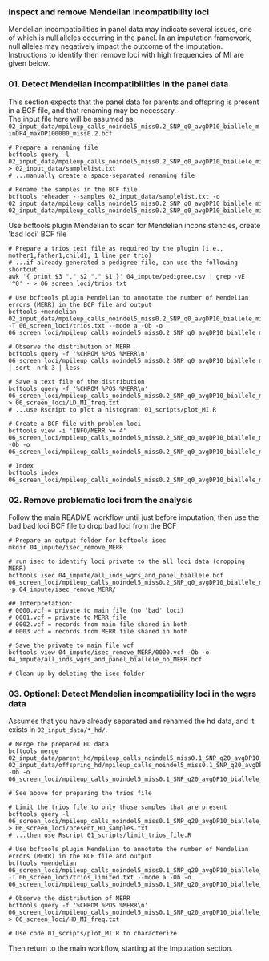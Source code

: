 ### Inspect and remove Mendelian incompatibility loci ###
Mendelian incompatibilities in panel data may indicate several issues, one of which is null alleles occurring in the panel. In an imputation framework, null alleles may negatively impact the outcome of the imputation. Instructions to identify then remove loci with high frequencies of MI are given below.     

### 01. Detect Mendelian incompatibilities in the panel data ###
This section expects that the panel data for parents and offspring is present in a BCF file, and that renaming may be necessary.   
The input file here will be assumed as: `02_input_data/mpileup_calls_noindel5_miss0.2_SNP_q0_avgDP10_biallele_minDP4_maxDP100000_miss0.2.bcf`    
```
# Prepare a renaming file
bcftools query -l 02_input_data/mpileup_calls_noindel5_miss0.2_SNP_q0_avgDP10_biallele_minDP4_maxDP100000_miss0.2.bcf > 02_input_data/samplelist.txt
# ...manually create a space-separated renaming file

# Rename the samples in the BCF file
bcftools reheader --samples 02_input_data/samplelist.txt -o 02_input_data/mpileup_calls_noindel5_miss0.2_SNP_q0_avgDP10_biallele_minDP4_maxDP100000_miss0.2_rename.bcf 02_input_data/mpileup_calls_noindel5_miss0.2_SNP_q0_avgDP10_biallele_minDP4_maxDP100000_miss0.2.bcf

```

Use bcftools plugin Mendelian to scan for Mendelian inconsistencies, create 'bad loci' BCF file
```
# Prepare a trios text file as required by the plugin (i.e., mother1,father1,child1, 1 line per trio)  
# ...if already generated a pedigree file, can use the following shortcut
awk '{ print $3 "," $2 "," $1 }' 04_impute/pedigree.csv | grep -vE '^0' - > 06_screen_loci/trios.txt

# Use bcftools plugin Mendelian to annotate the number of Mendelian errors (MERR) in the BCF file and output
bcftools +mendelian 02_input_data/mpileup_calls_noindel5_miss0.2_SNP_q0_avgDP10_biallele_minDP4_maxDP100000_miss0.2_rename.bcf -T 06_screen_loci/trios.txt --mode a -Ob -o 06_screen_loci/mpileup_calls_noindel5_miss0.2_SNP_q0_avgDP10_biallele_minDP4_maxDP100000_miss0.2_rename_MERR.bcf

# Observe the distribution of MERR
bcftools query -f '%CHROM %POS %MERR\n' 06_screen_loci/mpileup_calls_noindel5_miss0.2_SNP_q0_avgDP10_biallele_minDP4_maxDP100000_miss0.2_rename_MERR.bcf | sort -nrk 3 | less

# Save a text file of the distribution    
bcftools query -f '%CHROM %POS %MERR\n' 06_screen_loci/mpileup_calls_noindel5_miss0.2_SNP_q0_avgDP10_biallele_minDP4_maxDP100000_miss0.2_rename_MERR.bcf > 06_screen_loci/LD_MI_freq.txt    
# ...use Rscript to plot a histogram: 01_scripts/plot_MI.R   

# Create a BCF file with problem loci
bcftools view -i 'INFO/MERR >= 4' 06_screen_loci/mpileup_calls_noindel5_miss0.2_SNP_q0_avgDP10_biallele_minDP4_maxDP100000_miss0.2_rename_MERR.bcf -Ob -o 06_screen_loci/mpileup_calls_noindel5_miss0.2_SNP_q0_avgDP10_biallele_minDP4_maxDP100000_miss0.2_rename_MERR_4.bcf

# Index
bcftools index 06_screen_loci/mpileup_calls_noindel5_miss0.2_SNP_q0_avgDP10_biallele_minDP4_maxDP100000_miss0.2_rename_MERR_4.bcf
```

### 02. Remove problematic loci from the analysis ###
Follow the main README workflow until just before imputation, then use the bad bad loci BCF file to drop bad loci from the BCF
```
# Prepare an output folder for bcftools isec
mkdir 04_impute/isec_remove_MERR

# run isec to identify loci private to the all loci data (dropping MERR)
bcftools isec 04_impute/all_inds_wgrs_and_panel_biallele.bcf 06_screen_loci/mpileup_calls_noindel5_miss0.2_SNP_q0_avgDP10_biallele_minDP4_maxDP100000_miss0.2_rename_MERR_4.bcf -p 04_impute/isec_remove_MERR/

## Interpretation:
# 0000.vcf = private to main file (no 'bad' loci)
# 0001.vcf = private to MERR file
# 0002.vcf = records from main file shared in both
# 0003.vcf = records from MERR file shared in both

# Save the private to main file vcf
bcftools view 04_impute/isec_remove_MERR/0000.vcf -Ob -o 04_impute/all_inds_wgrs_and_panel_biallele_no_MERR.bcf

# Clean up by deleting the isec folder
```

### 03. Optional: Detect Mendelian incompatibility loci in the wgrs data ###
Assumes that you have already separated and renamed the hd data, and it exists in `02_input_data/*_hd/`.    

```
# Merge the prepared HD data
bcftools merge 02_input_data/parent_hd/mpileup_calls_noindel5_miss0.1_SNP_q20_avgDP10_biallele_minDP4_maxDP100_miss0.1_parents_only_rename.bcf 02_input_data/offspring_hd/mpileup_calls_noindel5_miss0.1_SNP_q20_avgDP10_biallele_minDP4_maxDP100_miss0.1_offspring_only_rename.bcf -Ob -o 06_screen_loci/mpileup_calls_noindel5_miss0.1_SNP_q20_avgDP10_biallele_minDP4_maxDP100_miss0.1_renamed_remerged.bcf

# See above for preparing the trios file

# Limit the trios file to only those samples that are present
bcftools query -l 06_screen_loci/mpileup_calls_noindel5_miss0.1_SNP_q20_avgDP10_biallele_minDP4_maxDP100_miss0.1_renamed_remerged.bcf > 06_screen_loci/present_HD_samples.txt
# ...then use Rscript 01_scripts/limit_trios_file.R

# Use bcftools plugin Mendelian to annotate the number of Mendelian errors (MERR) in the BCF file and output
bcftools +mendelian 06_screen_loci/mpileup_calls_noindel5_miss0.1_SNP_q20_avgDP10_biallele_minDP4_maxDP100_miss0.1_renamed_remerged.bcf -T 06_screen_loci/trios_limited.txt --mode a -Ob -o 06_screen_loci/mpileup_calls_noindel5_miss0.1_SNP_q20_avgDP10_biallele_minDP4_maxDP100_miss0.1_renamed_remerged_MERR.bcf

# Observe the distribution of MERR
bcftools query -f '%CHROM %POS %MERR\n' 06_screen_loci/mpileup_calls_noindel5_miss0.1_SNP_q20_avgDP10_biallele_minDP4_maxDP100_miss0.1_renamed_remerged_MERR.bcf > 06_screen_loci/HD_MI_freq.txt

# Use code 01_scripts/plot_MI.R to characterize

```

Then return to the main workflow, starting at the Imputation section.    
